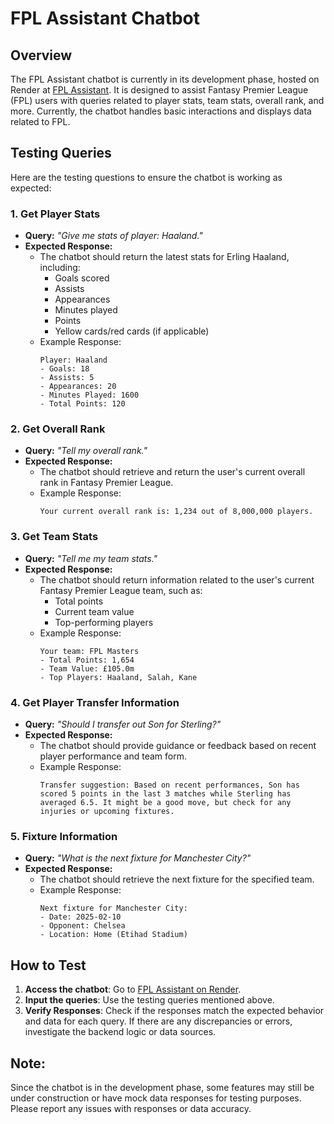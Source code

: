 # FPL Assistant Chatbot

## Overview

The FPL Assistant chatbot is currently in its development phase, hosted on Render at [FPL Assistant](https://fpl-assistant.onrender.com/chatbot/). It is designed to assist Fantasy Premier League (FPL) users with queries related to player stats, team stats, overall rank, and more. Currently, the chatbot handles basic interactions and displays data related to FPL.

## Testing Queries

Here are the testing questions to ensure the chatbot is working as expected:

### 1. **Get Player Stats**
   - **Query:** *"Give me stats of player: Haaland."*
   - **Expected Response:**
     - The chatbot should return the latest stats for Erling Haaland, including:
       - Goals scored
       - Assists
       - Appearances
       - Minutes played
       - Points
       - Yellow cards/red cards (if applicable)
     - Example Response:
       ```
       Player: Haaland
       - Goals: 18
       - Assists: 5
       - Appearances: 20
       - Minutes Played: 1600
       - Total Points: 120
       ```

### 2. **Get Overall Rank**
   - **Query:** *"Tell my overall rank."*
   - **Expected Response:**
     - The chatbot should retrieve and return the user's current overall rank in Fantasy Premier League.
     - Example Response:
       ```
       Your current overall rank is: 1,234 out of 8,000,000 players.
       ```

### 3. **Get Team Stats**
   - **Query:** *"Tell me my team stats."*
   - **Expected Response:**
     - The chatbot should return information related to the user's current Fantasy Premier League team, such as:
       - Total points
       - Current team value
       - Top-performing players
     - Example Response:
       ```
       Your team: FPL Masters
       - Total Points: 1,654
       - Team Value: £105.0m
       - Top Players: Haaland, Salah, Kane
       ```

### 4. **Get Player Transfer Information**
   - **Query:** *"Should I transfer out Son for Sterling?"*
   - **Expected Response:**
     - The chatbot should provide guidance or feedback based on recent player performance and team form.
     - Example Response:
       ```
       Transfer suggestion: Based on recent performances, Son has scored 5 points in the last 3 matches while Sterling has averaged 6.5. It might be a good move, but check for any injuries or upcoming fixtures.
       ```

### 5. **Fixture Information**
   - **Query:** *"What is the next fixture for Manchester City?"*
   - **Expected Response:**
     - The chatbot should retrieve the next fixture for the specified team.
     - Example Response:
       ```
       Next fixture for Manchester City:
       - Date: 2025-02-10
       - Opponent: Chelsea
       - Location: Home (Etihad Stadium)
       ```

## How to Test

1. **Access the chatbot**: Go to [FPL Assistant on Render](https://fpl-assistant.onrender.com/chatbot/).
2. **Input the queries**: Use the testing queries mentioned above.
3. **Verify Responses**: Check if the responses match the expected behavior and data for each query. If there are any discrepancies or errors, investigate the backend logic or data sources.

## Note:
Since the chatbot is in the development phase, some features may still be under construction or have mock data responses for testing purposes. Please report any issues with responses or data accuracy.
